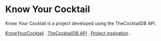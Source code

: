 # Know Your Cocktail

Know Your Cocktail is a project developed using the TheCocktailDB API. 


[KnowYourCocktail]() .
[TheCocktailDB API](https://www.thecocktaildb.com/) .
[Project inspiration](https://www.udemy.com/course/react-tutorial-and-projects-course/?referralCode=FEE6A921AF07E2563CEF) .